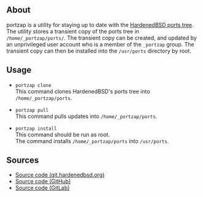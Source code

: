 ## About

portzap is a utility for staying up to date with the
[HardenedBSD ports tree](https://hardenedbsd.org).
The utility stores a transient copy of the ports tree in `/home/_portzap/ports/`.
The transient copy can be created, and updated by an unprivileged user account
who is a member of the `_portzap` group. The transient copy can then be installed
into the `/usr/ports` directory by root.

## Usage

* `portzap clone` <br>
  This command clones HardenedBSD's ports tree into `/home/_portzap/ports`.

* `portzap pull` <br>
  This command pulls updates into `/home/_portzap/ports`.

* `portzap install` <br>
  This command should be run as root. <br>
  The command installs `/home/_portzap/ports` into `/usr/ports`.

## Sources

* [Source code (git.hardenedbsd.org)](https://git.hardenedbsd.org/0x1eef/portzap)
* [Source code (GitHub)](https://github.com/0x1eef/portzap)
* [Source code (GitLab)](https://gitlab.com/0x1eef/portzap)

